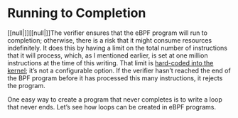 # Running to Completion

[[null|]][[null|]]The verifier ensures that the eBPF program will run to completion; otherwise, there is a risk that it might consume resources indefinitely. It does this by having a limit on the total number of instructions that it will process, which, as I mentioned earlier, is set at one million instructions at the time of this writing. That limit is [hard-coded into the kernel](https://oreil.ly/IucYm); it’s not a configurable option. If the verifier hasn’t reached the end of the BPF program before it has processed this many instructions, it rejects the program.

One easy way to create a program that never completes is to write a loop that never ends. Let’s see how loops can be created in eBPF programs.